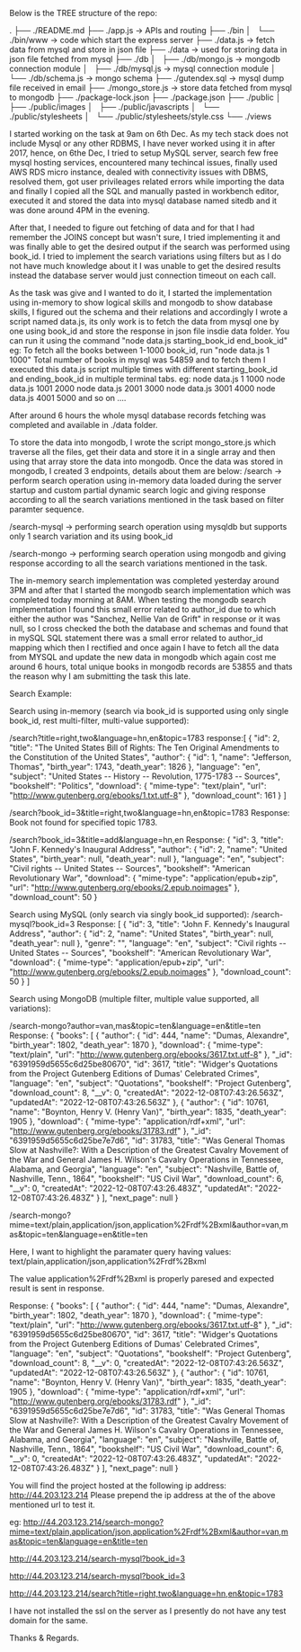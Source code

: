 Below is the TREE structure of the repo:

.
├── ./README.md
├── ./app.js -> APIs and routing
├── ./bin 
│   └── ./bin/www -> code which start the express server
├── ./data.js -> fetch data from mysql and store in json file
├── ./data -> used for storing data in json file fetched from mysql
├── ./db
│   ├── ./db/mongo.js -> mongodb connection module
│   ├── ./db/mysql.js -> mysql connection module
│   └── ./db/schema.js -> mongo schema
├── ./gutendex.sql -> mysql dump file received in email
├── ./mongo_store.js -> store data fetched from mysql to mongodb
├── ./package-lock.json
├── ./package.json
├── ./public
│   ├── ./public/images
│   ├── ./public/javascripts
│   └── ./public/stylesheets
│       └── ./public/stylesheets/style.css
└── ./views

I started working on the task at 9am on 6th Dec.
As my tech stack does not include Mysql or any other RDBMS, I have never worked using it in after 2017, hence, on 6the Dec, I tried to setup MySQL server, search few free mysql hosting services, encountered many techincal issues, finally used AWS RDS micro instance, dealed with connectivity issues with DBMS, resolved them, got user privileages related errors while importing the data and finally I copied all the SQL and manually pasted in workbench editor, executed it and stored the data into mysql database named sitedb and it was done around 4PM in the evening.

After that, I needed to figure out fetching of data and for that I had remember the JOINS concept but wasn't sure, I tried implementing it and was finally able to get the desired output if the search was performed using book_id. I tried to implement the search variations using filters but as I do not have much knowledge about it I was unable to get the desired results instead the database server would just connection timeout on each call.

As the task was give and I wanted to do it, I started the implementation using in-memory to show logical skills and mongodb to show database skills, I figured out the schema and their relations and accordingly I wrote a script named data.js, its only work is to fetch the data from mysql one by one using book_id and store the response in json file insdie data folder. 
You can run it using the command "node data.js starting_book_id end_book_id"
eg: To fetch all the books between 1-1000 book_id, run "node data.js 1 1000"
Total number of books in mysql was 54859 and to fetch them I executed this data.js script multiple times with different starting_book_id and ending_book_id in multiple terminal tabs.
eg: node data.js 1 1000
node data.js 1001 2000
node data.js 2001 3000
node data.js 3001 4000
node data.js 4001 5000 
and so on ....

After around 6 hours the whole mysql database records fetching was completed and available in ./data folder.

To store the data into mongodb, I wrote the script mongo_store.js which traverse all the files, get their data and store it in a single array and then using that array store the data into mongodb. Once the data was stored in mongodb, I created 3 endpoints, details about them are below:
/search -> perform search operation using in-memory data loaded during the server startup and custom partial dynamic search logic and giving response according to all the search variations mentioned in the task based on filter paramter sequence.

/search-mysql -> performing search operation using mysqldb but supports only 1 search variation and its using book_id

/search-mongo -> performing search operation using mongodb and giving response according to all the search variations mentioned in the task.

The in-memory search implementation was completed yesterday around 3PM and after that I started the mongodb search implementation which was completed today morning at 8AM. 
When testing the mongodb search implementation I found this small error related to author_id due to which either the author was "Sanchez, Nellie Van de Grift" in response or it was null, so I cross checked the both the database and schemas and found that in mySQL SQL statement there was a small error related to author_id mapping which then I rectified and once again I have to fetch all the data from MYSQL and update the new data in mongodb which again cost me around 6 hours, total unique books in mongodb records are 53855 and thats the reason why I am submitting the task this late.

Search Example: 

Search using in-memory (search via book_id is supported using only single book_id, rest multi-filter, multi-value supported): 

/search?title=right,two&language=hn,en&topic=1783
response:[
    {
        "id": 2,
        "title": "The United States Bill of Rights: The Ten Original Amendments to the Constitution of the United States",
        "author": {
            "id": 1,
            "name": "Jefferson, Thomas",
            "birth_year": 1743,
            "death_year": 1826
        },
        "language": "en",
        "subject": "United States -- History -- Revolution, 1775-1783 -- Sources",
        "bookshelf": "Politics",
        "download": {
            "mime-type": "text/plain",
            "url": "http://www.gutenberg.org/ebooks/1.txt.utf-8"
        },
        "download_count": 161
    }
]


/search?book_id=3&title=right,two&language=hn,en&topic=1783
Response: Book not found for specified topic 1783.

/search?book_id=3&title=add&language=hn,en
Response: {
    "id": 3,
    "title": "John F. Kennedy's Inaugural Address",
    "author": {
        "id": 2,
        "name": "United States",
        "birth_year": null,
        "death_year": null
    },
    "language": "en",
    "subject": "Civil rights -- United States -- Sources",
    "bookshelf": "American Revolutionary War",
    "download": {
        "mime-type": "application/epub+zip",
        "url": "http://www.gutenberg.org/ebooks/2.epub.noimages"
    },
    "download_count": 50
}

Search using MySQL (only search via singly book_id supported):
/search-mysql?book_id=3
Response: [
    {
        "id": 3,
        "title": "John F. Kennedy's Inaugural Address",
        "author": {
            "id": 2,
            "name": "United States",
            "birth_year": null,
            "death_year": null
        },
        "genre": "",
        "language": "en",
        "subject": "Civil rights -- United States -- Sources",
        "bookshelf": "American Revolutionary War",
        "download": {
            "mime-type": "application/epub+zip",
            "url": "http://www.gutenberg.org/ebooks/2.epub.noimages"
        },
        "download_count": 50
    }
]


Search using MongoDB (multiple filter, multiple value supported, all variations):

/search-mongo?author=van,mas&topic=ten&language=en&title=ten
Response: {
    "books": [
        {
            "author": {
                "id": 444,
                "name": "Dumas, Alexandre",
                "birth_year": 1802,
                "death_year": 1870
            },
            "download": {
                "mime-type": "text/plain",
                "url": "http://www.gutenberg.org/ebooks/3617.txt.utf-8"
            },
            "_id": "6391959d5655c6d25be80670",
            "id": 3617,
            "title": "Widger's Quotations from the Project Gutenberg Editions of Dumas' Celebrated Crimes",
            "language": "en",
            "subject": "Quotations",
            "bookshelf": "Project Gutenberg",
            "download_count": 8,
            "__v": 0,
            "createdAt": "2022-12-08T07:43:26.563Z",
            "updatedAt": "2022-12-08T07:43:26.563Z"
        },
        {
            "author": {
                "id": 10761,
                "name": "Boynton, Henry V. (Henry Van)",
                "birth_year": 1835,
                "death_year": 1905
            },
            "download": {
                "mime-type": "application/rdf+xml",
                "url": "http://www.gutenberg.org/ebooks/31783.rdf"
            },
            "_id": "6391959d5655c6d25be7e7d6",
            "id": 31783,
            "title": "Was General Thomas Slow at Nashville?: With a Description of the Greatest Cavalry Movement of the War and General James H. Wilson's Cavalry Operations in Tennessee, Alabama, and Georgia",
            "language": "en",
            "subject": "Nashville, Battle of, Nashville, Tenn., 1864",
            "bookshelf": "US Civil War",
            "download_count": 6,
            "__v": 0,
            "createdAt": "2022-12-08T07:43:26.483Z",
            "updatedAt": "2022-12-08T07:43:26.483Z"
        }
    ],
    "next_page": null
}


/search-mongo?mime=text/plain,application/json,application%2Frdf%2Bxml&author=van,mas&topic=ten&language=en&title=ten

Here, I want to highlight the paramater query having values: text/plain,application/json,application%2Frdf%2Bxml

The value application%2Frdf%2Bxml is properly paresed and expected result is sent in response.

Response: {
    "books": [
        {
            "author": {
                "id": 444,
                "name": "Dumas, Alexandre",
                "birth_year": 1802,
                "death_year": 1870
            },
            "download": {
                "mime-type": "text/plain",
                "url": "http://www.gutenberg.org/ebooks/3617.txt.utf-8"
            },
            "_id": "6391959d5655c6d25be80670",
            "id": 3617,
            "title": "Widger's Quotations from the Project Gutenberg Editions of Dumas' Celebrated Crimes",
            "language": "en",
            "subject": "Quotations",
            "bookshelf": "Project Gutenberg",
            "download_count": 8,
            "__v": 0,
            "createdAt": "2022-12-08T07:43:26.563Z",
            "updatedAt": "2022-12-08T07:43:26.563Z"
        },
        {
            "author": {
                "id": 10761,
                "name": "Boynton, Henry V. (Henry Van)",
                "birth_year": 1835,
                "death_year": 1905
            },
            "download": {
                "mime-type": "application/rdf+xml",
                "url": "http://www.gutenberg.org/ebooks/31783.rdf"
            },
            "_id": "6391959d5655c6d25be7e7d6",
            "id": 31783,
            "title": "Was General Thomas Slow at Nashville?: With a Description of the Greatest Cavalry Movement of the War and General James H. Wilson's Cavalry Operations in Tennessee, Alabama, and Georgia",
            "language": "en",
            "subject": "Nashville, Battle of, Nashville, Tenn., 1864",
            "bookshelf": "US Civil War",
            "download_count": 6,
            "__v": 0,
            "createdAt": "2022-12-08T07:43:26.483Z",
            "updatedAt": "2022-12-08T07:43:26.483Z"
        }
    ],
    "next_page": null
}

You will find the project hosted at the following ip address: http://44.203.123.214
Please prepend the ip address at the of the above mentioned url to test it.

eg: http://44.203.123.214/search-mongo?mime=text/plain,application/json,application%2Frdf%2Bxml&author=van,mas&topic=ten&language=en&title=ten

http://44.203.123.214/search-mysql?book_id=3

http://44.203.123.214/search-mysql?book_id=3

http://44.203.123.214/search?title=right,two&language=hn,en&topic=1783

I have not installed the ssl on the server as I presently do not have any test domain for the same.

Thanks & Regards.